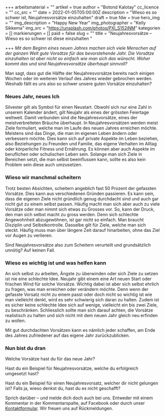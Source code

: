 +++
arbeitsmaterial = ""
artikel = true
author = "Botond Kalotay"
cc_licence = ""
cc_src = ""
date = 2022-01-05T05:00:00Z
description = "Wieso es so schwer ist, Neujahresvorsätze einzuhalten"
draft = true
fdw = true
hero_img = ""
img_description = "Happy New Year"
img_photographer = "Kelly Sikkema"
img_src = "https://unsplash.com/photos/PXl_S152jNM"
kategorien = []
markierungen = []
paid = false
slug = ""
title = "Neujahresvorsätze – Wieso es so schwer ist diese einzuhalten "

+++
_Mit dem Beginn eines neuen Jahres machen sich viele Menschen auf der ganzen Welt gute Vorsätze für das bevorstehende Jahr. Die Vorsätze einzuhalten ist aber nicht so einfach wie man sich das wünscht. Woher kommt das und sind Neujahresvorsätze überhaupt sinnvoll?_

Man sagt, dass gut die Hälfte der Neujahresvorsätze bereits nach einigen Wochen oder im weiteren Verlauf des Jahres wieder gebrochen werden. Weshalb fällt es uns also so schwer unsere guten Vorsätze einzuhalten?

### Neues Jahr, neues Ich

Silvester gilt als Symbol für einen Neustart. Obwohl sich nur eine Zahl in unserem Kalender ändert, gilt Neujahr als eines der grössten Feiertage weltweit. Damit verbunden sind die Neujahresvorsätze, eines der meistverbreiteten Bräuche überhaupt. In Neujahresvorsätzen werden meist Ziele formuliert, welche man im Laufe des neuen Jahres erreichen möchte. Meistens sind das Dinge, die man im eigenen Leben ändern oder verbessern möchte. Dies kann sich auf private Aspekte im Leben beziehen, also Beziehungen zu Freunden und Familie, das eigene Verhalten im Alltag oder körperliche Fitness und Ernährung. Es können aber auch Aspekte im beruflichen oder schulischen Leben sein. Solange man sich Ziele in Bereichen setzt, die man selbst beeinflussen kann, sollte es also kein Problem sein diese auch umzusetzen.

### Wieso wir manchmal scheitern

Trotz besten Absichten, scheitern angeblich fast 50 Prozent der gefassten Vorsätze. Dies kann aus verschiedenen Gründen passieren. Es kann sein, dass die eigenen Ziele nicht gründlich genug durchdacht sind und auch gar nicht gut zu einem selbst passen. Häufig macht man sich aber auch zu viele Vorsätze oder man nimmt sich etwas zu Grosses vor. So, kann der Druck, den man sich selbst macht zu gross werden. Denn sich schlechte Angewohnheit abzugewöhnen, ist gar nicht so einfach. Man braucht Disziplin und Selbstkontrolle. Dasselbe gilt für Ziele, welche man sich steckt. Häufig muss man über längere Zeit darauf hinarbeiten, ohne das Ziel vor Augen zu verlieren.

Sind Neujahresvorsätze also zum Scheitern verurteilt und grundsätzlich unnötig? Auf keinen Fall.

### Wieso es wichtig ist und was helfen kann

An sich selbst zu arbeiten, Ängste zu überwinden oder sich Ziele zu setzen ist nie eine schlechte Idee. Neujahr gibt einem eine Art neuen Start oder frischen Wind für solche Vorsätze. Wichtig dabei ist aber sich selbst ehrlich zu fragen, was man erreichen oder verändern möchte. Denn wenn der gefasste Vorsatz nicht zu einem passt oder doch nicht so wichtig ist wie man vielleicht denkt, wird es sehr schwierig sich daran zu halten. Zudem ist es sicher keine schlechte Idee sich auf wenige, vielleicht ein bis zwei Ziele, zu beschränken. Schliesslich sollte man sich darauf achten, die Vorsätze realistisch zu halten und sich nicht mit dem neuen Jahr gleich neu erfinden zu wollen.

Mit gut durchdachten Vorsätzen kann es nämlich jeder schaffen, am Ende des Jahres zufriedener auf das eigene Jahr zurückzublicken.

### Nun bist du dran

Welche Vorsätze hast du für das neue Jahr?

Hast du ein Beispiel für Neujahresvorsätze, welche du erfolgreich umgesetzt hast?

Hast du ein Beispiel für einen Neujahresvorsatz, welcher dir nicht gelungen ist? Falls ja, wieso denkst du, hast du es nicht geschafft?

Sprich darüber – und melde dich doch auch bei uns. Entweder mit einem Kommentar in der Kommentarspalte, auf Facebook oder durch unser [Kontaktformular](https://www.chinderzytig.ch/kontakt/). Wir freuen uns auf Rückmeldungen.